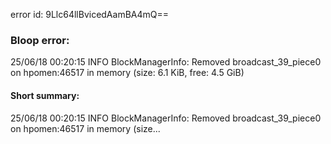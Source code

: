 error id: 9Llc64llBvicedAamBA4mQ==
### Bloop error:

25/06/18 00:20:15 INFO BlockManagerInfo: Removed broadcast_39_piece0 on hpomen:46517 in memory (size: 6.1 KiB, free: 4.5 GiB)
#### Short summary: 

25/06/18 00:20:15 INFO BlockManagerInfo: Removed broadcast_39_piece0 on hpomen:46517 in memory (size...
